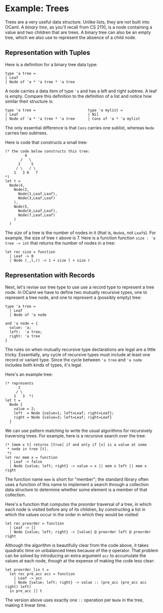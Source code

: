 # Example: Trees

Trees are a very useful data structure.  Unlike lists, they are
not built into OCaml. A *binary tree*, as you'll recall from CS 2110, is
a node containing a value and two children that are trees. A binary tree
can also be an empty tree, which we also use to represent the absence of
a child node. 

## Representation with Tuples

Here is a definition for a binary tree data type:
```
type 'a tree = 
| Leaf 
| Node of 'a * 'a tree * 'a tree
```

A node carries a data item of type `'a` and has a left and right subtree.  A leaf
is empty.  Compare this definition to the definition of a list and notice how
similar their structure is:

```
type 'a tree =                        type 'a mylist =
| Leaf                                | Nil
| Node of 'a * 'a tree * 'a tree      | Cons of 'a * 'a mylist
```

The only essential difference is that `Cons` carries one sublist, whereas
`Node` carries two subtrees.

Here is code that constructs a small tree:
```
(* the code below constructs this tree:
         4
       /   \
      2     5
     / \   / \
    1   3 6   7 
*)
let t = 
  Node(4,
    Node(2,
      Node(1,Leaf,Leaf),
      Node(3,Leaf,Leaf)
    ),
    Node(5,
      Node(6,Leaf,Leaf),
      Node(7,Leaf,Leaf)
    )
  )
```

The *size* of a tree is the number of nodes in it (that is, `Node`s, not `Leaf`s).
For example, the size of tree `t` above is 7.  Here is a function
function `size : 'a tree -> int` that returns the number of nodes in
a tree:
```
let rec size = function
  | Leaf -> 0
  | Node (_,l,r) -> 1 + size l + size r
```

## Representation with Records

Next, let's revise our tree type to use use a record type to represent
a tree node. In OCaml we have to define two mutually recursive types,
one to represent a tree node, and one to represent a (possibly empty)
tree:

```
type 'a tree = 
  | Leaf 
  | Node of 'a node

and 'a node = { 
  value: 'a; 
  left:  'a tree; 
  right: 'a tree
}
```

The rules on when mutually recursive type declarations are legal are a
little tricky. Essentially, any cycle of recursive types must include at
least one record or variant type. Since the cycle between `'a tree` and
`'a node` includes both kinds of types, it's legal.

Here's an example tree:
```
(* represents
      2
     / \ 
    1   3  *)
let t =
  Node {
    value = 2; 
    left  = Node {value=1; left=Leaf; right=Leaf};
    right = Node {value=3; left=Leaf; right=Leaf}  
  }
```

We can use pattern matching to write the usual algorithms for
recursively traversing trees. For example, here is a recursive search
over the tree:

```
(* [mem x t] returns [true] if and only if [x] is a value at some
 * node in tree [t]. 
 *)
let rec mem x = function
  | Leaf -> false
  | Node {value; left; right} -> value = x || mem x left || mem x right
```
The function name `mem` is short for "member"; the standard library 
often uses a function of this name to implement a search through a 
collection data structure to determine whether some element is a member of that 
collection.

Here's a function that computes the *preorder* traversal of a tree, in 
which each node is visited before any of its children, by constructing
a list in which the values occur in the order in which they would
be visited:
```
let rec preorder = function
  | Leaf -> []
  | Node {value; left; right} -> [value] @ preorder left @ preorder right
```
Although the algorithm is beautifully clear from the code above, it takes
quadratic time on unbalanced trees because of the `@` operator.  That
problem can be solved by introducing an extra argument `acc` to accumulate
the values at each node, though at the expense of making the code less clear:
```
let preorder_lin t = 
  let rec pre_acc acc = function
    | Leaf -> acc
    | Node {value; left; right} -> value :: (pre_acc (pre_acc acc right) left)
  in pre_acc [] t
```
The version above uses exactly one `::` operation per `Node` in the tree,
making it linear time.
